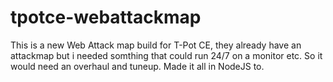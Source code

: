 # tpotce-webattackmap
This is a new Web Attack map build for T-Pot CE, they already have an attackmap but i needed somthing that could run 24/7 on a monitor etc. So it would need an overhaul and tuneup. Made it all in NodeJS to.
